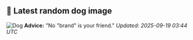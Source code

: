 ## 🐶 Latest random dog image
![Dog](https://images.dog.ceo/breeds/entlebucher/n02108000_3306.jpg)
**Advice:** "No "brand" is your friend."
*Updated: 2025-09-19 03:44 UTC*

